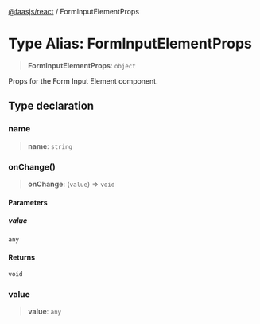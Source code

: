 [@faasjs/react](../README.md) / FormInputElementProps

# Type Alias: FormInputElementProps

> **FormInputElementProps**: `object`

Props for the Form Input Element component.

## Type declaration

### name

> **name**: `string`

### onChange()

> **onChange**: (`value`) => `void`

#### Parameters

##### value

`any`

#### Returns

`void`

### value

> **value**: `any`
